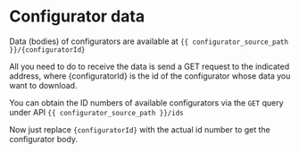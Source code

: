 # Configurator data
Data (bodies) of configurators are available at `{{ configurator_source_path }}/{configuratorId}`

All you need to do to receive the data is send a GET request to the indicated address, where {configuratorId} is the id of the configurator whose data you want to download.

You can obtain the ID numbers of available configurators via the `GET` query under API `{{ configurator_source_path }}/ids`

Now just replace `{configuratorId}` with the actual id number to get the configurator body.
